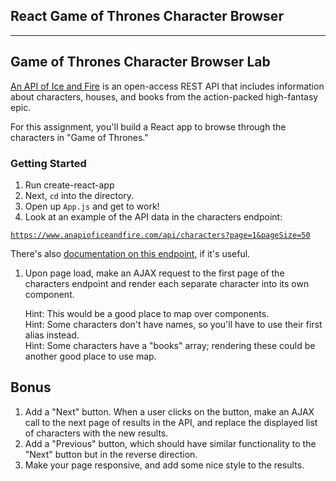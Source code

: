 
## React Game of Thrones Character Browser
-----------



## Game of Thrones Character Browser Lab

[An API of Ice and Fire](https://www.anapioficeandfire.com/) is an open-access REST API that includes information about characters, houses, and books from the action-packed high-fantasy epic.

For this assignment, you'll build a React app to browse through the characters in "Game of Thrones."

### Getting Started
1. Run create-react-app
1. Next, `cd` into the directory.
1. Open up `App.js` and get to work!
1. Look at an example of the API data in the characters endpoint:

[`https://www.anapioficeandfire.com/api/characters?page=1&pageSize=50`](https://www.anapioficeandfire.com/api/characters?page=1&pageSize=50)

There's also [documentation on this endpoint](https://www.anapioficeandfire.com/Documentation#characters), if it's useful.
   
1. Upon page load, make an AJAX request to the first page of the characters endpoint and render each separate character into its own component.

    Hint: This would be a good place to map over components.
    <br>
    Hint: Some characters don't have names, so you'll have to use their first alias instead.
    <br>
    Hint: Some characters have a "books" array; rendering these could be another good place to use map.

## Bonus
1. Add a "Next" button. When a user clicks on the button, make an AJAX call to the next page of results in the API, and replace the displayed list of characters with the new results.
1. Add a "Previous" button, which should have similar functionality to the "Next" button but in the reverse direction.
1. Make your page responsive, and add some nice style to the results.
